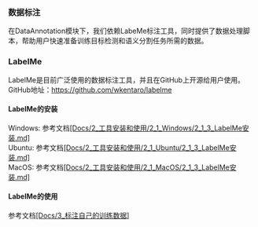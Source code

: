 ### 数据标注
在DataAnnotation模块下，我们依赖LabeMe标注工具，同时提供了数据处理脚本，帮助用户快速准备训练目标检测和语义分割任务所需的数据。

### LabelMe
LabelMe是目前广泛使用的数据标注工具，并且在GitHub上开源给用户使用。  
GitHub地址：https://github.com/wkentaro/labelme

#### LabelMe的安装
Windows: 参考文档[[Docs/2_工具安装和使用/2_1_Windows/2_1_3_LabelMe安装.md]](../Docs/2_工具安装和使用/2_1_Windows/2_1_3_LabelMe安装.md)  
Ubuntu: 参考文档[[Docs/2_工具安装和使用/2_1_Ubuntu/2_1_3_LabelMe安装.md]](../Docs/2_工具安装和使用/2_1_Ubuntu/2_1_3_LabelMe安装.md)  
MacOS: 参考文档[[Docs/2_工具安装和使用/2_1_MacOS/2_1_3_LabelMe安装.md]](../Docs/2_工具安装和使用/2_1_MacOS/2_1_3_LabelMe安装.md)

#### LabelMe的使用
参考文档[[Docs/3_标注自己的训练数据]](../Docs/3_标注自己的训练数据)
